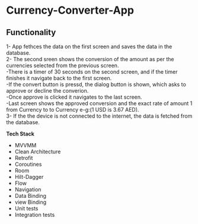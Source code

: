 # Currency-Converter-App

## Functionality
1- App fethces the data on the first screen and saves the data in the database.<br />
2- The second sreen shows the conversion of the amount as per the currencies selected from the previous screen.<br />
  -There is a timer of 30 seconds on the second screen, and if the timer finishes it navigate back to the first screen.<br />
  -If the convert button is pressd, the dialog button is shown, which asks to approve or decline the converion.<br />
  -Once approve is clicked it navigates to the last screen.<br />
  -Last screen shows the approved conversion and the exact rate of amount 1 from Currency to to Currency e-g:(1 USD is 3.67 AED).<br /> 
3- If the the device is not connected to the internet, the data is fetched from the database.

**Tech Stack**
- MVVMM
- Clean Architecture
- Retrofit
- Coroutines
- Room
- Hilt-Dagger
- Flow
- Navigation
- Data Binding
- view Binding
- Unit tests
- Integration tests
